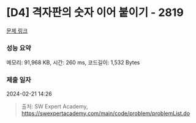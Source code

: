 # [D4] 격자판의 숫자 이어 붙이기 - 2819 

[문제 링크](https://swexpertacademy.com/main/code/problem/problemDetail.do?contestProbId=AV7I5fgqEogDFAXB) 

### 성능 요약

메모리: 91,968 KB, 시간: 260 ms, 코드길이: 1,532 Bytes

### 제출 일자

2024-02-21 14:26



> 출처: SW Expert Academy, https://swexpertacademy.com/main/code/problem/problemList.do